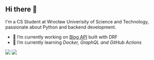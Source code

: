 ## Hi there 👋

I'm a CS Student at Wrocław Univerisity of Science and Technology, passionate about Python and backend development.

- 🔭 I’m currently working on [Blog API](https://github.com/ArturRejment/blog-api) built with DRF
- 🌱 I’m currently learning *Docker, GraphQL and GitHub Actions*

<img src="https://github-readme-stats.vercel.app/api?username=arturrejment&&show_icons=true&title_color=ffffff&icon_color=3572D5&text_color=daf7dc&bg_color=151515&count_private=true">
<img src="https://github-readme-stats.vercel.app/api/top-langs/?username=arturrejment&layout=compact&title_color=ffffff&icon_color=bb2acf&text_color=daf7dc&bg_color=151515&langs_count=6&hide=css">
